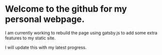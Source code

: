 # Welcome to the github for my personal webpage.

I am currently working to rebuild the page using gatsby.js to add some extra features to my static site.

I will update this with my latest progress.
